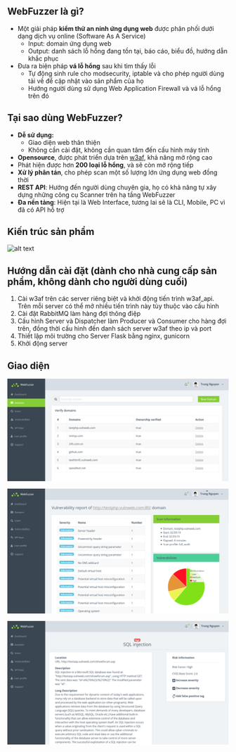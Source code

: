 ## WebFuzzer là gì?
- Một giải pháp **kiểm thử an ninh ứng dụng web** được phân phối dưới dạng dịch vụ online (Software As A Service)
	- Input: domain ứng dụng web
	- Output: danh sách lỗ hổng đang tồn tại, báo cáo, biểu đồ, hướng dẫn khắc phục
- Đưa ra biện pháp **vá lỗ hổng** sau khi tìm thấy lỗi
	- Tự động sinh rule cho modsecurity, iptable và cho phép người dùng tải về để cập nhật vào sản phẩm của họ
	- Hướng người dùng sử dụng Web Application Firewall và vá lỗ hổng trên đó

## Tại sao dùng WebFuzzer?
- **Dễ sử dụng:**
	- Giao diện web thân thiện
	- Không cần cài đặt, không cần quan tâm đến cấu hình máy tính
- **Opensource**, được phát triển dựa trên [w3af](https://github.com/andresriancho/w3af), khả năng mở rộng cao
- Phát hiện được hơn **200 loại lỗ hổng**, và sẽ còn mở rộng tiếp
- **Xử lý phân tán**, cho phép scan một số lượng lớn ứng dụng web đồng thời
- **REST API**: Hướng đến người dùng chuyên gia, họ có khả năng tự xây dựng những công cụ Scanner trên hạ tầng WebFuzzer
- **Đa nền tảng**: Hiện tại là Web Interface, tương lai sẽ là CLI, Mobile, PC vì đã có API hỗ trợ

## Kiến trúc sản phẩm
![alt text](docs/assets/architecture.png)

## Hướng dẫn cài đặt (dành cho nhà cung cấp sản phẩm, không dành cho người dùng cuối)
1. Cài w3af trên các server riêng biệt và khởi động tiến trình w3af_api. Trên mỗi server có thể mở nhiều tiến trình này tùy thuộc vào cấu hình
2. Cài đặt RabbitMQ làm hàng đợi thông điệp
3. Cấu hình Server và Dispatcher làm Producer và Consumer cho hàng đợi trên, đồng thời cấu hình đến danh sách server w3af theo ip và port
4. Thiết lập môi trường cho Server Flask bằng nginx, gunicorn
5. Khởi động server

## Giao diện
![alt text](docs/assets/wf_domain.PNG)

![alt text](docs/assets/wf_vuln.png)

![alt text](docs/assets/wf_vuln_detail.png)

